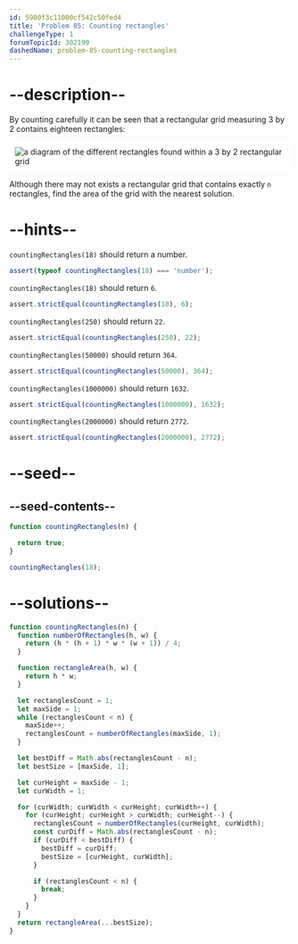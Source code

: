 ```yaml
---
id: 5900f3c11000cf542c50fed4
title: 'Problem 85: Counting rectangles'
challengeType: 1
forumTopicId: 302199
dashedName: problem-85-counting-rectangles
---
```


# --description--

By counting carefully it can be seen that a rectangular grid measuring 3 by 2 contains eighteen rectangles:

<img class="img-responsive center-block" alt="a diagram of the different rectangles found within a 3 by 2 rectangular grid" src="https://cdn-media-1.freecodecamp.org/project-euler/counting-rectangles.png" style="background-color: white; padding: 10px;">

Although there may not exists a rectangular grid that contains exactly `n` rectangles, find the area of the grid with the nearest solution.

# --hints--

`countingRectangles(18)` should return a number.

```js
assert(typeof countingRectangles(18) === 'number');
```

`countingRectangles(18)` should return `6`.

```js
assert.strictEqual(countingRectangles(18), 6);
```

`countingRectangles(250)` should return `22`.

```js
assert.strictEqual(countingRectangles(250), 22);
```

`countingRectangles(50000)` should return `364`.

```js
assert.strictEqual(countingRectangles(50000), 364);
```

`countingRectangles(1000000)` should return `1632`.

```js
assert.strictEqual(countingRectangles(1000000), 1632);
```

`countingRectangles(2000000)` should return `2772`.

```js
assert.strictEqual(countingRectangles(2000000), 2772);
```

# --seed--

## --seed-contents--

```js
function countingRectangles(n) {

  return true;
}

countingRectangles(18);
```

# --solutions--

```js
function countingRectangles(n) {
  function numberOfRectangles(h, w) {
    return (h * (h + 1) * w * (w + 1)) / 4;
  }

  function rectangleArea(h, w) {
    return h * w;
  }

  let rectanglesCount = 1;
  let maxSide = 1;
  while (rectanglesCount < n) {
    maxSide++;
    rectanglesCount = numberOfRectangles(maxSide, 1);
  }

  let bestDiff = Math.abs(rectanglesCount - n);
  let bestSize = [maxSide, 1];

  let curHeight = maxSide - 1;
  let curWidth = 1;

  for (curWidth; curWidth < curHeight; curWidth++) {
    for (curHeight; curHeight > curWidth; curHeight--) {
      rectanglesCount = numberOfRectangles(curHeight, curWidth);
      const curDiff = Math.abs(rectanglesCount - n);
      if (curDiff < bestDiff) {
        bestDiff = curDiff;
        bestSize = [curHeight, curWidth];
      }

      if (rectanglesCount < n) {
        break;
      }
    }
  }
  return rectangleArea(...bestSize);
}
```
